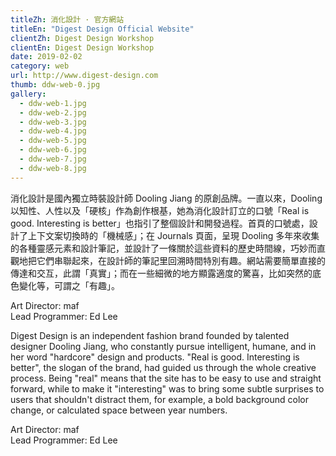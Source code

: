 ```yaml
---
titleZh: 消化設計 · 官方網站
titleEn: "Digest Design Official Website"
clientZh: Digest Design Workshop
clientEn: Digest Design Workshop
date: 2019-02-02
category: web
url: http://www.digest-design.com
thumb: ddw-web-0.jpg
gallery:
  - ddw-web-1.jpg
  - ddw-web-2.jpg
  - ddw-web-3.jpg
  - ddw-web-4.jpg
  - ddw-web-5.jpg
  - ddw-web-6.jpg
  - ddw-web-7.jpg
  - ddw-web-8.jpg
---
```


消化設計是國內獨立時裝設計師 Dooling Jiang 的原創品牌。一直以來，Dooling 以知性、人性以及「硬核」作為創作根基，她為消化設計訂立的口號「Real is good. Interesting is better」也指引了整個設計和開發過程。首頁的口號處，設計了上下文案切換時的「機械感」；在 Journals 頁面，呈現 Dooling 多年來收集的各種靈感元素和設計筆記，並設計了一條關於這些資料的歷史時間線，巧妙而直觀地把它們串聯起來，在設計師的筆記里回溯時間特別有趣。網站需要簡單直接的傳達和交互，此謂「真實」；而在一些細微的地方顯露適度的驚喜，比如突然的底色變化等，可謂之「有趣」。

Art Director: maf<br/>
Lead Programmer: Ed Lee

<!-- lang -->

Digest Design is an independent fashion brand founded by talented designer Dooling Jiang, who constantly pursue intelligent, humane, and in her word "hardcore" design and products. "Real is good. Interesting is better", the slogan of the brand, had guided us through the whole creative process. Being "real" means that the site has to be easy to use and straight forward, while to make it "interesting" was to bring some subtle surprises to users that shouldn't distract them, for example, a bold background color change, or calculated space between year numbers.

Art Director: maf<br/>
Lead Programmer: Ed Lee
